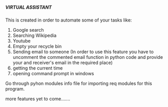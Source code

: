 ##### VIRTUAL ASSISTANT #####

This is created in order to automate some of your tasks like:
1. Google search
2. Searching Wikipedia
3. Youtube
4. Empty your recycle bin
5. Sending email to someone (In order to use this feature you have to uncomment the commented email function in python code and provide your and receiver's email in the required place)
6. getting the current time
7. opening command prompt in windows

Go through pyhon modules info file for importing req modules for this program.

more features yet to come.......

